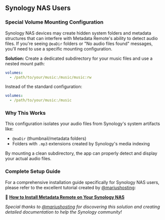 ## Synology NAS Users

### Special Volume Mounting Configuration

Synology NAS devices may create hidden system folders and metadata structures that can interfere with Metadata Remote's ability to detect audio files. If you're seeing `@eaDir` folders or "No audio files found" messages, you'll need to use a specific mounting configuration.

**Solution:** Create a dedicated subdirectory for your music files and use a nested mount path:

```yaml
volumes:
  - /path/to/your/music:/music/music:rw
```

Instead of the standard configuration:
```yaml
volumes:
  - /path/to/your/music:/music
```

### Why This Works

This configuration isolates your audio files from Synology's system artifacts like:
- `@eaDir` (thumbnail/metadata folders)
- Folders with `.mp3` extensions created by Synology's media indexing

By mounting a clean subdirectory, the app can properly detect and display your actual audio files.

### Complete Setup Guide

For a comprehensive installation guide specifically for Synology NAS users, please refer to the excellent tutorial created by [@mariushosting](https://github.com/mariushosting):

📖 **[How to Install Metadata Remote on Your Synology NAS](https://mariushosting.com/how-to-install-metadata-remote-on-your-synology-nas/)**

*Special thanks to [@mariushosting](https://github.com/mariushosting) for discovering this solution and creating detailed documentation to help the Synology community!*
